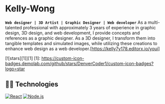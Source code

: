 # Kelly-Wong
**`Web designer | 3D Artist | Graphic Designer | Web developer`**
As a multi-talented professional with approximately 3 years of experience in graphic design, 3D design, and web development, I provide concepts and references as a graphic designer. As a 3D designer, I transform them into tangible templates and simulated images, while utilizing these creations to enhance web design as a web developer.[https://kelly7y178.editorx.io/youi]



[![stars][1]][1]
[1]: https://custom-icon-badges.demolab.com/github/stars/DenverCoder1/custom-icon-badges?logo=star

## 👨‍💻 Technologies

[![React](https://custom-icon-badges.demolab.com/badge/-React-218AAB?style=for-the-badge&logo=react&logoColor=white)](https://reactjs.org/)
[![Node.js](https://custom-icon-badges.demolab.com/badge/-Node.js-339933?style=for-the-badge&logo=node.js&logoColor=white)](https://nodejs.org/)

